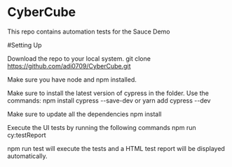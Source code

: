# CyberCube
This repo contains automation tests for the Sauce Demo

#Setting Up

Download the repo to your local system.
git clone https://github.com/adi0709/CyberCube.git

Make sure you have node and npm installed.

Make sure to install the latest version of cypress in the folder. Use the commands:
npm install cypress --save-dev
or
yarn add cypress --dev

Make sure to update all the dependencies npm install

Execute the UI tests by running the following commands
npm run cy:testReport

npm run test will execute the tests and a HTML test report will be displayed automatically.
